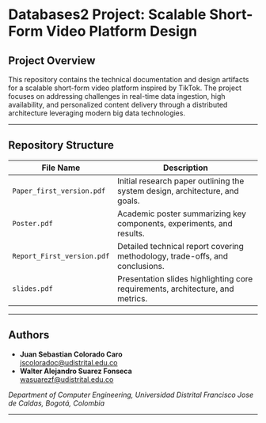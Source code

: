 # Databases2 Project: Scalable Short-Form Video Platform Design

## Project Overview
This repository contains the technical documentation and design artifacts for a scalable short-form video platform inspired by TikTok. The project focuses on addressing challenges in real-time data ingestion, high availability, and personalized content delivery through a distributed architecture leveraging modern big data technologies.

---

## Repository Structure
| File Name                 | Description                                                                 |
|---------------------------|-----------------------------------------------------------------------------|
| `Paper_first_version.pdf` | Initial research paper outlining the system design, architecture, and goals.|
| `Poster.pdf`              | Academic poster summarizing key components, experiments, and results.       |
| `Report_First_version.pdf`| Detailed technical report covering methodology, trade-offs, and conclusions.|
| `slides.pdf`              | Presentation slides highlighting core requirements, architecture, and metrics.|

---

## Authors
- **Juan Sebastian Colorado Caro**  
  [jscoloradoc@udistrital.edu.co](mailto:jscoloradoc@udistrital.edu.co)
- **Walter Alejandro Suarez Fonseca**  
  [wasuarezf@udistrital.edu.co](mailto:wasuarezf@udistrital.edu.co)

*Department of Computer Engineering, Universidad Distrital Francisco Jose de Caldas, Bogotá, Colombia*

---
